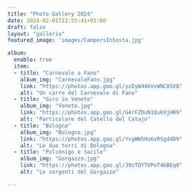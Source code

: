 ```yaml
---
title: "Photo Gallery 2024"
date: 2024-02-01T22:55:41+01:00
draft: false
layout: "galleria"
featured_image: 'images/CampersInSosta.jpg'

album:
  enable: true
  item:
  - title: "Carnevale a Fano"
    album_img: "CarnevaleFano.jpg"
    link: "https://photos.app.goo.gl/yzDyW44kVvWNC8SV8"
    alt: "Un carro del Carnevale di Fano"  
  - title: "Giro in Veneto"
    album_img: "Veneto.jpg"
    link: "https://photos.app.goo.gl/G4rFZDuN1QuKXjHR9"
    alt: "Particolare del Catello del Catajo"  
  - title: "Bologna"
    album_img: "Bologna.jpg"
    link: "https://photos.app.goo.gl/YvgWW5Hu6vRSgd4D9"
    alt: "Le due torri di Bologna"  
  - title: "Polcenigo e Sacile"
    album_img: "Gorgazzo.jpg"
    link: "https://photos.app.goo.gl/39zTQYTUPoT4bBEq8"
    alt: "Le sorgenti del Gorgazzo"  

---
```



